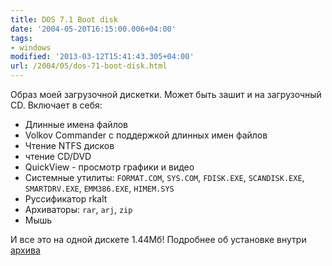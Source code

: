 ```yaml
---
title: DOS 7.1 Boot disk
date: '2004-05-20T16:15:00.006+04:00'
tags:
- windows
modified: '2013-03-12T15:41:43.305+04:00'
url: /2004/05/dos-71-boot-disk.html
---
```


Образ моей загрузочной дискетки. Может быть зашит и на загрузочный CD. Включает в себя:
- Длинные имена файлов
- Volkov Commander с поддержкой длинных имен файлов
- Чтение NTFS дисков
- чтение CD/DVD
- QuickView - просмотр графики и видео
- Системные утилиты: `FORMAT.COM`, `SYS.COM`, `FDISK.EXE`, `SCANDISK.EXE`, `SMARTDRV.EXE`, `EMM386.EXE`, `HIMEM.SYS`
- Руссификатор rkalt
- Архиваторы: `rar`, `arj`, `zip`
- Мышь

И все это на одной дискете 1.44Мб! Подробнее об установке внутри [архива](/assets/img/200X/dos71sep.zip)
